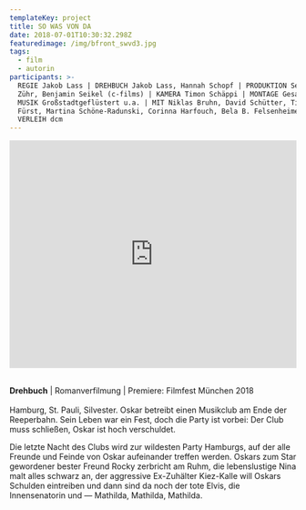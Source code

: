 ```yaml
---
templateKey: project
title: SO WAS VON DA
date: 2018-07-01T10:30:32.298Z
featuredimage: /img/bfront_swvd3.jpg
tags:
  - film
  - autorin
participants: >-
  REGIE Jakob Lass | DREHBUCH Jakob Lass, Hannah Schopf | PRODUKTION Sebastian
  Zühr, Benjamin Seikel (c-films) | KAMERA Timon Schäppi | MONTAGE Gesa Jäger |
  MUSIK Großstadtgeflüstert u.a. | MIT Niklas Bruhn, David Schütter, Tinka
  Fürst, Martina Schöne-Radunski, Corinna Harfouch, Bela B. Felsenheimer u.a.  |
  VERLEIH dcm
---
```

<iframe width="100%" height="400" src="https://www.youtube.com/embed/axpWiy9WxrY" frameborder="0" allow="accelerometer; autoplay; encrypted-media; gyroscope; picture-in-picture" allowfullscreen></iframe>

\
**Drehbuch** | Romanverfilmung | Premiere: Filmfest München 2018\
\
Hamburg, St. Pauli, Silvester. Oskar betreibt einen Musikclub am Ende der Reeperbahn. Sein Leben war ein Fest, doch die Party ist vorbei: Der Club muss schließen, Oskar ist hoch verschuldet. 

Die letzte Nacht des Clubs wird zur wildesten Party Hamburgs, auf der alle Freunde und Feinde von Oskar aufeinander treffen werden. Oskars zum Star gewordener bester Freund Rocky zerbricht am Ruhm, die lebenslustige Nina malt alles schwarz an, der aggressive Ex-Zuhälter Kiez-Kalle will Oskars Schulden eintreiben und dann sind da noch der tote Elvis, die Innensenatorin und — Mathilda, Mathilda, Mathilda.
